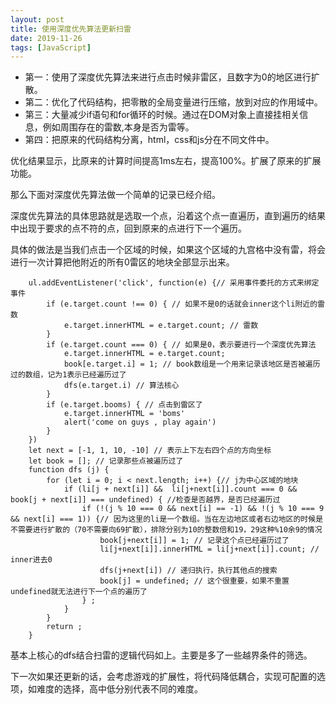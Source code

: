 ```yaml
---
layout: post
title: 使用深度优先算法更新扫雷
date: 2019-11-26
tags: [JavaScript]
---
```




- 第一：使用了深度优先算法来进行点击时候非雷区，且数字为0的地区进行扩散。
- 第二：优化了代码结构，把零散的全局变量进行压缩，放到对应的作用域中。
- 第三：大量减少if语句和for循环的时候。通过在DOM对象上直接挂相关信息，例如周围存在的雷数,本身是否为雷等。
- 第四：把原来的代码结构分离，html，css和js分在不同文件中。

优化结果显示，比原来的计算时间提高1ms左右，提高100%。扩展了原来的扩展功能。

那么下面对深度优先算法做一个简单的记录已经介绍。

深度优先算法的具体思路就是选取一个点，沿着这个点一直遍历，直到遍历的结果中出现于要求的点不符的点，回到原来的点进行下一个遍历。

具体的做法是当我们点击一个区域的时候，如果这个区域的九宫格中没有雷，将会进行一次计算把他附近的所有0雷区的地块全部显示出来。

        ul.addEventListener('click', function(e) {// 采用事件委托的方式来绑定事件
            if (e.target.count !== 0) { // 如果不是0的话就会inner这个li附近的雷数
                e.target.innerHTML = e.target.count; // 雷数
            }
            if (e.target.count === 0) { // 如果是0，表示要进行一个深度优先算法
                e.target.innerHTML = e.target.count;
                book[e.target.i] = 1; // book数组是一个用来记录该地区是否被遍历过的数组，记为1表示已经遍历过了
                dfs(e.target.i) // 算法核心
            }
            if (e.target.booms) { // 点击到雷区了
                e.target.innerHTML = 'boms'
                alert('come on guys , play again')
            }
        })
        let next = [-1, 1, 10, -10] // 表示上下左右四个点的方向坐标
        let book = []; // 记录那些点被遍历过了
        function dfs (j) {
            for (let i = 0; i < next.length; i++) {// j为中心区域的地块
                if (li[j + next[i]] &&  li[j+next[i]].count === 0 && book[j + next[i]] === undefined) { //检查是否越界，是否已经遍历过
                    if (!(j % 10 === 0 && next[i] == -1) && !(j % 10 === 9 && next[i] === 1)) {// 因为这里的li是一个数组。当在左边地区或者右边地区的时候是不需要进行扩散的（70不需要向69扩散），排除分别为10的整数倍和19，29这种%10余9的情况
                        book[j+next[i]] = 1; // 记录这个点已经遍历过了
                        li[j+next[i]].innerHTML = li[j+next[i]].count; // inner进去0
                        dfs(j+next[i]) // 递归执行，执行其他点的搜索
                        book[j] = undefined; // 这个很重要，如果不重置undefined就无法进行下一个点的遍历了
                    } ;
                }
            }
            return ;
        }
    
基本上核心的dfs结合扫雷的逻辑代码如上。主要是多了一些越界条件的筛选。

下一次如果还更新的话，会考虑游戏的扩展性，将代码降低耦合，实现可配置的选项，如难度的选择，高中低分别代表不同的难度。